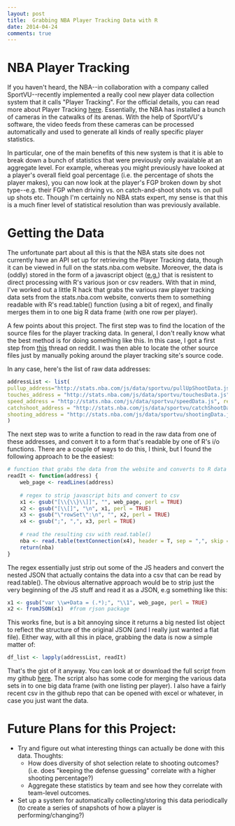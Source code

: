 ```yaml
---
layout: post
title:  Grabbing NBA Player Tracking Data with R
date: 2014-04-24
comments: true 
---
```


# NBA Player Tracking

If you haven't heard, the NBA--in collaboration with a company called SportVU--recently implemented a really cool new player data collection system that it calls "Player Tracking". For the official details, you can read more about Player Tracking [here](http://stats.nba.com/playerTracking.html). Essentially, the NBA has installed a bunch of cameras in the catwalks of its arenas. With the help of SportVU's software, the video feeds from these cameras can be processed automatically and used to generate all kinds of really specific player statistics. 

In particular, one of the main benefits of this new system is that it is able to break down a bunch of statistics that were previously only avaialable at an aggregate level. For example, whereas you might previously have looked at a player's overall field goal percentage (i.e. the percentage of shots the player makes), you can now look at the player's FGP broken down by shot type--e.g. their FGP when driving vs. on catch-and-shoot shots vs. on pull up shots etc. Though I'm certainly no NBA stats expert, my sense is that this is a much finer level of statistical resolution than was previously available.   

# Getting the Data

The unfortunate part about all this is that the NBA stats site does not currently have an API set up for retrieving the Player Tracking data, though it can be viewed in full on the stats.nba.com website. Moreover, the data is (oddly) stored in the form of a javascript object ([e.g.](http://stats.nba.com/js/data/sportvu/pullUpShootData.js)) that is resistent to direct processing with R's various json or csv readers. With that in mind, I've worked out a little R hack that grabs the various raw player tracking data sets from the stats.nba.com website, converts them to something readable with R's read.table() function (using a bit of regex), and finally merges them in to one big R data frame (with one row per player).

A few points about this project. The first step was to find the location of the source files for the player tracking data. In general, I don't really know what the best method is for doing something like this. In this case, I got a first step from [this](http://www.reddit.com/r/rstats/comments/1r9nv5/scraping_javascript_from_new_nba_data_source/) thread on reddit. I was then able to locate the other source files just by manually poking around the player tracking site's source code. 

In any case, here's the list of raw data addresses: 


```r
addressList <- list(
pullup_address="http://stats.nba.com/js/data/sportvu/pullUpShootData.js", drives_address = "http://stats.nba.com/js/data/sportvu/drivesData.js",		defense_address="http://stats.nba.com/js/data/sportvu/defenseData.js",	passing_address = "http://stats.nba.com/js/data/sportvu/passingData.js", 
touches_address = "http://stats.nba.com/js/data/sportvu/touchesData.js", 
speed_address = "http://stats.nba.com/js/data/sportvu/speedData.js", rebounding_address = "http://stats.nba.com/js/data/sportvu/reboundingData.js", 
catchshoot_address = "http://stats.nba.com/js/data/sportvu/catchShootData.js", 
shooting_address = "http://stats.nba.com/js/data/sportvu/shootingData.js"
)
```

The next step was to write a function to read in the raw data from one of these addresses, and convert it to a form that's readable by one of R's i/o functions. There are a couple of ways to do this, I think, but I found the following approach to be the easiest: 

```r
# function that grabs the data from the website and converts to R data frame
readIt <- function(address) {
    web_page <- readLines(address)
    
    # regex to strip javascript bits and convert to csv
    x1 <- gsub("[\\{\\}\\]]", "", web_page, perl = TRUE)
    x2 <- gsub("[\\[]", "\n", x1, perl = TRUE)
    x3 <- gsub("\"rowSet\":\n", "", x2, perl = TRUE)
    x4 <- gsub(";", ",", x3, perl = TRUE)
    
    # read the resulting csv with read.table()
    nba <- read.table(textConnection(x4), header = T, sep = ",", skip = 2, stringsAsFactors = FALSE)
    return(nba)
}
```


The regex essentially just strip out some of the JS headers and convert the nested JSON that actually contains the data into a csv that can be read by read.table(). The obvious alternative approach would be to strip just the very beginning of the JS stuff and read it as a JSON, e.g something like this:


```r
x1 <- gsub("var \\w+Data = (.*);", "\\1", web_page, perl = TRUE)
x2 <- fromJSON(x1)  #from rjson package
```


This works fine, but is a bit annoying since it returns a big nested list object to reflect the structure of the original JSON (and I really just wanted a flat file). Either way, with all this in place, grabbing the data is now a simple matter of:


```r
df_list <- lapply(addressList, readIt)
```


That's the gist of it anyway. You can look at or download the full script from my github [here](https://github.com/Fossj117/NBAdata.git). The script also has some code for merging the various data sets in to one big data frame (with one listing per player). I also have a fairly recent csv in the github repo that can be opened with excel or whatever, in case you just want the data. 

# Future Plans for this Project: 

* Try and figure out what interesting things can actually be done with this data. Thoughts:
	* How does diversity of shot selection relate to shooting outcomes? (i.e. does "keeping the defense guessing" correlate with a higher shooting percentage?)
    * Aggregate these statistics by team and see how they correlate with team-level outcomes.
* Set up a system for automatically collecting/storing this data periodically (to create a series of snapshots of how a player is performing/changing?)